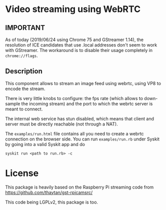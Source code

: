 # Video streaming using WebRTC

## IMPORTANT

As of today (2019/06/24 using Chrome 75 and GStreamer 1.14), the resolution of
ICE candidates that use .local addresses don't seem to work with GStreamer. The
workaround is to disable their usage completely in `chrome://flags`.

## Description

This component allows to stream an image feed using webrtc, using VP8 to
encode the stream.

There is very little knobs to configure: the fps rate (which allows to down-sample
the incoming stream) and the port to which the webrtc server is meant to connect.

The internal web service has stun disabled, which means that client and server
must be directly reachable (not through a NAT).

The `examples/run.html` file contains all you need to create a webrtc connection
on the browser side. You can run `examples/run.rb` under Syskit by going into
a valid Syskit app and do

~~~
syskit run <path to run.rb> -c
~~~

# License

This package is heavily based on the Raspberry Pi streaming code from
https://github.com/thaytan/gst-rpicamsrc/

This code being LGPLv2, this package is too.
